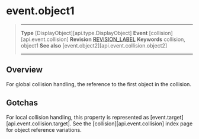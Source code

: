 
# event.object1

> --------------------- ------------------------------------------------------------------------------------------
> __Type__              [DisplayObject][api.type.DisplayObject]
> __Event__             [collision][api.event.collision]
> __Revision__          [REVISION_LABEL](REVISION_URL)
> __Keywords__          collision, object1
> __See also__			[event.object2][api.event.collision.object2]
> --------------------- ------------------------------------------------------------------------------------------

## Overview

For global collision handling, the reference to the first object in the collision.


## Gotchas

For local collision handling, this property is represented as [event.target][api.event.collision.target]. See the [collision][api.event.collision] index page for object reference variations.